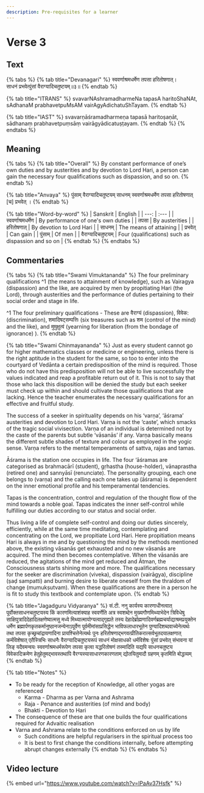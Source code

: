```yaml
---
description: Pre-requisites for a learner
---
```


# Verse 3

## Text

{% tabs %}
{% tab title="Devanagari" %}
स्ववर्णाश्रमधर्मेण तपसा हरितोषणात्।  
साधनं प्रभवेत्पुंसां वैराग्यादिचतुष्टयम्॥३॥
{% endtab %}

{% tab title="ITRANS" %}
svavarNAshramadharmeNa tapasA haritoShaNAt,  
sAdhanaM prabhavetpuMsAM vairAgyAdichatuShTayam.
{% endtab %}

{% tab title="IAST" %}
svavarṇāśramadharmeṇa tapasā haritoṣaṇāt,  
sādhanaṃ prabhavetpuṃsāṃ vairāgyādicatuṣṭayam.
{% endtab %}
{% endtabs %}

## Meaning

{% tabs %}
{% tab title="Overall" %}
By constant performance of one’s own duties and by austerities and by devotion to Lord Hari, a person can gain the necessary four qualifications such as dispassion, and so on.
{% endtab %}

{% tab title="Anvaya" %}
पुंसाम् वैराग्यादिचतुष्टयम् साधनम् स्ववर्णाश्रमधर्मेण तपसा हरितोषणात् \[च\] प्रभवेत् ।
{% endtab %}

{% tab title="Word-by-word" %}
| Sanskrit | English |
| ---: | :--- |
| स्ववर्णाश्रमधर्मेण | By performance of one's own duties |
| तपसा | By austerities |
| हरितोषणात् | By devotion to Lord Hari |
| साधनम् | The means of attaining |
| प्रभवेत् | Can gain |
| पुंसाम् | Of men |
| वैराग्यादिचतुष्टयम् | Four \(qualifications\) such as dispassion and so on |
{% endtab %}
{% endtabs %}

## Commentaries

{% tabs %}
{% tab title="Swami Vimuktananda" %}
The four preliminary qualifications ^1   \(the means to attainment of knowledge\), such as Vairagya \(dispassion\) and the like, are acquired by men  by propitiating Hari \(the Lord\), through austerities and the performance of duties pertaining to their social order and stage in life. 

^1 The four preliminary qualifications - These are वैराग्यं \(dispassion\), विवेक: \(discrimination\),  शमादिषट्सम्पत्तिः \(six treasures such as शम \(control of the mind\) and the like\), and मुमुक्षुत्वं \(yearning for liberation \(from the bondage of ignorance\) \).
{% endtab %}

{% tab title="Swami Chinmayananda" %}
Just as every student cannot go for higher mathematics classes or medicine or engineering, unless there is the right aptitude in the student for the same, so too to enter into the courtyard of Vedānta a certain predisposition of the mind is required. Those who do not have this predisposition will not be able to live successfully the values indicated and reap a profitable return out of it. This is not to say that those who lack this disposition will be denied the study but each seeker must check up within and should cultivate those qualifications that are lacking. Hence the teacher enumerates the necessary qualifications for an effective and fruitful study. 

The success of a seeker in spirituality depends on his ‘varṇa’, ‘āśrama’ austerities and devotion to Lord Hari. Varṇa is not the ‘caste’, which smacks of the tragic social vivisection. Varṇa of an individual is determined not by the caste of the parents but subtle ‘vāsanās’ if any. Varṇa basically means the different subtle shades of texture and colour as employed in the yogic sense. Varṇa refers to the mental temperaments of sattva, rajas and tamas. 

Ᾱśrama is the station one occupies in life. The four ‘āśramas are categorised as brahmacārī \(student\), gṛhastha \(house-holder\), vānaprastha \(retired one\) and sannyāsī \(renunciate\). The personality grouping, each one belongs to \(varṇa\) and the calling each one takes up \(āśrama\) is dependent on the inner emotional profile and his temperamental tendencies. 

Tapas is the concentration, control and regulation of the thought flow of the mind towards a noble goal. Tapas indicates the inner self-control while fulfilling our duties according to our status and social order. 

Thus living a life of complete self-control and doing our duties sincerely, efficiently, while at the same time meditating, contemplating and concentrating on the Lord, we propitiate Lord Hari. Here propitiation means Hari is always in me and by questioning the mind by the methods mentioned above, the existing vāsanās get exhausted and no new vāsanās are acquired. The mind then becomes contemplative. When the vāsanās are reduced, the agitations of the mind get reduced and Ᾱtman, the Consciousness starts shining more and more. The qualifications necessary for the seeker are discrimination \(viveka\), dispassion \(vairāgya\), discipline \(ṣaḍ sampatti\) and burning desire to liberate oneself from the thraldom of change \(mumukṣutvam\). When these qualifications are there in a person he is fit to study this textbook and contemplate upon.
{% endtab %}

{% tab title="Jagadguru Vidyaranya" %}
सं.टी. ननु कार्यस्य कारणाधीनत्वात् पूर्वोक्तसाधनचतुष्टयस्य किं कारणमित्याशंक्याह स्ववर्णेति अत्र स्वशब्देन मुख्यगौणमिथ्याभेदेन त्रिविधेषु साक्षिपुत्रादिदेहादिलक्षणेष्वात्मसु मध्ये मिथ्यात्मायोग्यत्वाद्गृह्यते तस्य देहादेर्ब्राह्मणादिवर्णब्रह्मचर्याद्याश्रमप्रयुक्तेन धर्मेण ब्रह्मार्पणकृतकर्मानुष्ठानजन्येनाऽपूर्वेण पूर्वमीमांसाप्रसिद्धेन भाविफलाधारभूतेन पुण्यादिशब्दवाच्येनेत्यर्थः तथा तपसा कृच्छ्रचांद्रायणादिना प्रायश्चित्तेनेत्यर्थः पुनः हरितोषणाद्भगवत्प्रीतिकरात्सर्वभूतदयालक्षणात् कर्मविशेषात् एतैस्त्रिभिः साधनैः वैराग्यादिचतुष्टयरूपं साधनं मोक्षसाधको धर्मविशेषः पुंसां प्रभवेत् संभावना यां लिङ् यदैवमन्वयः स्ववर्णाश्रमधर्मरूपेण तपसा कृत्वा यद्धरितोषणं तस्मादिति यद्यपि साधनचतुष्टय विवेकादिक्रमेण हेतुहेतुमद्भावस्तथापि वैरग्यस्यासाधारणकारणताम् द्योतयितुमादौ ग्रहणम् कृतमिति बोद्धव्यम् 
{% endtab %}

{% tab title="Notes" %}
* To be ready for the reception of Knowledge, all other yogas are referenced
  * Karma - Dharma as per Varna and Ashrama
  * Raja - Penance and austerities \(of mind and body\)
  * Bhakti - Devotion to Hari
* The consequence of these are that one builds the four qualifications required for Advaitic realisation
* Varna and Ashrama relate to the conditions enforced on us by life
  * Such conditions are helpful regularisers in the spiritual process too
  * It is best to first change the conditions internally, before attempting abrupt changes externally
{% endtab %}
{% endtabs %}

## Video lecture

{% embed url="https://www.youtube.com/watch?v=lPaAv37Hsfk" %}

